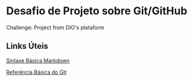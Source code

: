 # Desafio de Projeto sobre Git/GitHub

Challenge: Project from DIO's plataform

## Links Úteis

[Sintaxe Básica Markdown](https://www.markdownguide.org/basic-syntax/)

[Referência Básica do Git](https://git-scm.com/docs)
